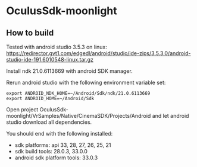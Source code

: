 # OculusSdk-moonlight

## How to build

Tested with android studio 3.5.3 on linux:
https://redirector.gvt1.com/edgedl/android/studio/ide-zips/3.5.3.0/android-studio-ide-191.6010548-linux.tar.gz

Install ndk 21.0.6113669 with android SDK manager.

Rerun android studio with the following environment variable set:
```
export ANDROID_NDK_HOME=~/Android/Sdk/ndk/21.0.6113669
export ANDROID_HOME=~/Android/Sdk
```

Open project OculusSdk-moonlight/VrSamples/Native/CinemaSDK/Projects/Android and let android studio download all dependencies.

You should end with the following installed:
* sdk platforms: api 33, 28, 27, 26, 25, 21
* sdk build tools: 28.0.3, 33.0.0
* android sdk platform tools: 33.0.3
